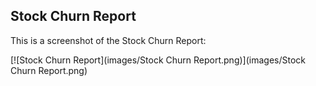 ## Stock Churn Report

This is a screenshot of the Stock Churn Report:

[![Stock Churn Report](images/Stock Churn Report.png)](images/Stock Churn Report.png)
